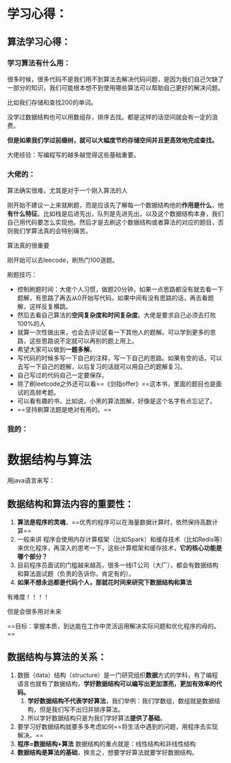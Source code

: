 # 学习心得：

## 算法学习心得：

### 学习算法有什么用：

很多时候，很多代码不是我们用不到算法去解决代码问题，是因为我们自己欠缺了一部分的知识，我们可能根本想不到使用哪些算法可以帮助自己更好的解决问题。

比如我们存储和查找200的单词。

没学过数据结构也可以用数组存，排序去找。都是这样的话空间就会有一定的浪费。

**但是如果我们学过前缀树，就可以大幅度节约存储空间并且更高效地完成查找。**

大佬经验：写编程写的越多越觉得这些基础重要。



### 大佬的：

算法确实很难，尤其是对于一个刚入算法的人

刚开始不建议一上来就刷题，而是应该先了解每一个数据结构他的**作用是什么**，他**有什么特征**。比如栈是后进先出，队列是先进先出，以及这个数据结构本身，我们自己用代码要怎么实现他。然后才是去刷这个数据结构或者算法的对应的题目，否则我们学算法真的会特别痛苦。

算法真的很重要

刚开始可以去leecode，刷热门100道题。

刷题技巧：

- 控制刷题时间：大佬个人习惯，做题20分钟，如果一点思路都没有就去看一下题解，有思路了再去从0开始写代码，如果中间有没有思路的话，再去看题解，这样反复横跳。
- 然后去看自己算法的**空间复杂度和时间复杂度**。大佬是要求自己必须去打败100%的人
- 就算一次性做出来，也会去评论区看一下其他人的题解。可以学到更多的思路，这些思路说不定就可以再别的题上用上。
- 希望大家可以做到**一题多解**。
- 写代码的时候多写一下自己的注释，写一下自己的思路。如果有空的话，可以去写一下自己的题解，以后复习的话就可以用自己的题解复习。
- 自己写过的代码自己一定要保存。 
- 除了刷leetcode之外还可以看==《剑指offer》==这本书，里面的题目也是面试的高频考题。
- 可以看有趣的书，比如说，小黑的算法图解，好像是这个名字有点忘记了。
- ==坚持刷算法题是绝对有用的。==

### 我的：





# 数据结构与算法

用java语言来写：

## 数据结构和算法内容的重要性：

1. **算法是程序的灵魂**，==优秀的程序可以在海量数据计算时，依然保持高数计算==
2. 一般来讲 程序会使用内存计算框架（比如Spark）和缓存技术（比如Redis等）来优化程序，再深入的思考一下，这些计算框架和缓存技术，**它的核心功能是哪个部分？**
3. 目前程序员面试的门槛越来越高，很多一线IT公司（大厂），都会有数据结构和算法面试题（负责的告诉你，肯定有的）。
4. **如果不想永远都是代码个人，那就花时间来研究下数据结构和算法**

有难度！！！！

但是会很多用对未来

==目标：掌握本质，到达能在工作中灵活运用解决实际问题和优化程序的母的。==





## 数据结构与算法的关系：

1. 数据（data）结构（structure）是一门研究组织**数据**方式的学科，有了编程语言也就有了数据结构，**学好数据结构可以编写出更加漂亮，更加有效率的代码。**
   1. **学好数据结构不代表学好算法**，我们举例：我们学数组，数组就是数据结构，但是我们写不出归并排序算法。
   2. 所以学好数据结构只是为我们学好算法**提供了基础**。
2. 要学习好数据结构就要多多考虑如何==将生活中遇到的问题，用程序去实现解决。==
3. **程序=数据结构+算法**           数据结构的重点就是：线性结构和非线性结构
4. **数据结构是算法的基础**，换言之，想要学好算法就要学好数据结构。

